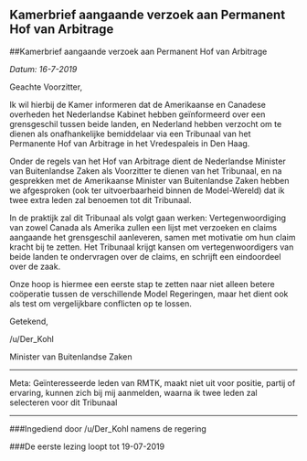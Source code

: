## Kamerbrief aangaande verzoek aan Permanent Hof van Arbitrage 
 
##Kamerbrief aangaande verzoek aan Permanent Hof van Arbitrage

*Datum: 16-7-2019*

Geachte Voorzitter,

Ik wil hierbij de Kamer informeren dat de Amerikaanse en Canadese overheden het Nederlandse Kabinet hebben geïnformeerd over een grensgeschil tussen beide landen, en Nederland hebben verzocht om te dienen als onafhankelijke bemiddelaar via een Tribunaal van het Permanente Hof van Arbitrage in het Vredespaleis in Den Haag.

Onder de regels van het Hof van Arbitrage dient de Nederlandse Minister van Buitenlandse Zaken als Voorzitter te dienen van het Tribunaal, en na gesprekken met de Amerikaanse Minister van Buitenlandse Zaken hebben we afgesproken (ook ter uitvoerbaarheid binnen de Model-Wereld) dat ik twee extra leden zal benoemen tot dit Tribunaal.

In de praktijk zal dit Tribunaal als volgt gaan werken: Vertegenwoordiging van zowel Canada als Amerika zullen een lijst met verzoeken en claims aangaande het grensgeschil aanleveren, samen met motivatie om hun claim kracht bij te zetten. Het Tribunaal krijgt kansen om vertegenwoordigers van beide landen te ondervragen over de claims, en schrijft een eindoordeel over de zaak.

Onze hoop is hiermee een eerste stap te zetten naar niet alleen betere coöperatie tussen de verschillende Model Regeringen, maar het dient ook als test om vergelijkbare conflicten op te lossen.

Getekend,

/u/Der_Kohl

Minister van Buitenlandse Zaken

---

Meta: Geïnteresseerde leden van RMTK, maakt niet uit voor positie, partij of ervaring, kunnen zich bij mij aanmelden, waarna ik twee leden zal selecteren voor dit Tribunaal

---

###Ingediend door /u/Der_Kohl namens de regering

###De eerste lezing loopt tot 19-07-2019